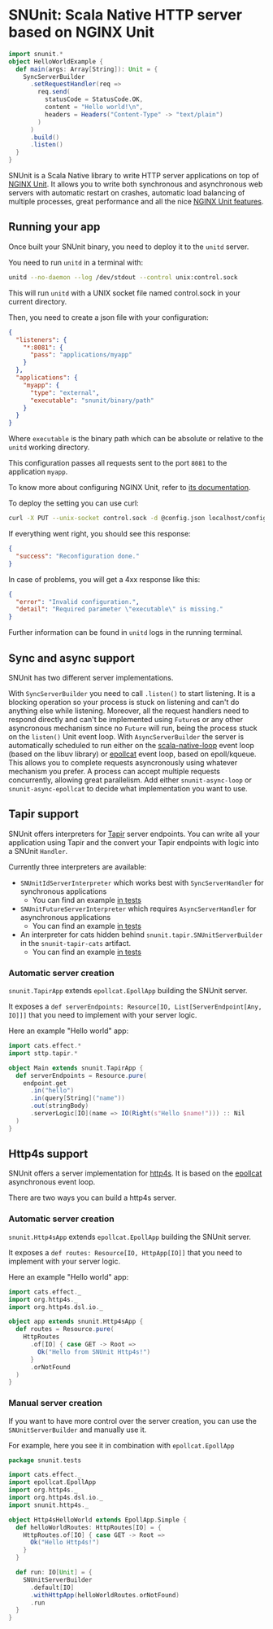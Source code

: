 # SNUnit: Scala Native HTTP server based on NGINX Unit

```scala
import snunit.*
object HelloWorldExample {
  def main(args: Array[String]): Unit = {
    SyncServerBuilder
      .setRequestHandler(req =>
        req.send(
          statusCode = StatusCode.OK,
          content = "Hello world!\n",
          headers = Headers("Content-Type" -> "text/plain")
        )
      )
      .build()
      .listen()
  }
}
```

SNUnit is a Scala Native library to write HTTP server applications on top of
[NGINX Unit](https://unit.nginx.org/). It allows you to write both synchronous
and asynchronous web servers with automatic restart on crashes, automatic
load balancing of multiple processes, great performance and all the nice
[NGINX Unit features](http://unit.nginx.org/#key-features).

## Running your app

Once built your SNUnit binary, you need to deploy it to the `unitd` server.

You need to run `unitd` in a terminal with:

```bash
unitd --no-daemon --log /dev/stdout --control unix:control.sock
```

This will run `unitd` with a UNIX socket file named control.sock in your current directory.

Then, you need to create a json file with your configuration:

```json
{
  "listeners": {
    "*:8081": {
      "pass": "applications/myapp"
    }
  },
  "applications": {
    "myapp": {
      "type": "external",
      "executable": "snunit/binary/path"
    }
  }
}
```

Where `executable` is the binary path which can be absolute or relative
to the `unitd` working directory.

This configuration passes all requests sent to the port `8081` to the application `myapp`.

To know more about configuring NGINX Unit, refer to [its documentation](http://unit.nginx.org/configuration).

To deploy the setting you can use curl:

```bash
curl -X PUT --unix-socket control.sock -d @config.json localhost/config
```

If everything went right, you should see this response:

```json
{
  "success": "Reconfiguration done."
}
```

In case of problems, you will get a 4xx response like this:

```json
{
  "error": "Invalid configuration.",
  "detail": "Required parameter \"executable\" is missing."
}
```

Further information can be found in `unitd` logs in the running terminal.

## Sync and async support

SNUnit has two different server implementations.

With `SyncServerBuilder` you need to call `.listen()` to start listening.
It is a blocking operation so your process is stuck on listening and can't do
anything else while listening.
Moreover, all the request handlers need to respond directly and can't be implemented
using `Future`s or any other asyncronous mechanism since no `Future` will run, being
the process stuck on the `listen()` Unit event loop.
With `AsyncServerBuilder` the server is automatically scheduled to run either on the
[scala-native-loop](https://github.com/scala-native/scala-native-loop) event loop
(based on the libuv library) or [epollcat](https://github.com/armanbilge/epollcat) event
loop, based on epoll/kqueue.
This allows you to complete requests asyncronously using whatever mechanism you prefer.
A process can accept multiple requests concurrently, allowing great parallelism.
Add either `snunit-async-loop` or `snunit-async-epollcat` to decide what implementation
you want to use.

## Tapir support

SNUnit offers interpreters for [Tapir](https://tapir.softwaremill.com) server endpoints.
You can write all your application using Tapir and the convert your Tapir endpoints
with logic into a SNUnit `Handler`.

Currently three interpreters are available:
- `SNUnitIdServerInterpreter` which works best with `SyncServerHandler` for synchronous applications
  - You can find an example [in tests](./integration/tests/tapir-helloworld/src/Main.scala)
- `SNUnitFutureServerInterpreter` which requires `AsyncServerHandler` for asynchronous applications
  - You can find an example [in tests](./integration/tests/tapir-helloworld-future/src/Main.scala)
- An interpreter for cats hidden behind `snunit.tapir.SNUnitServerBuilder` in the `snunit-tapir-cats` artifact.
  - You can find an example [in tests](./integration/tests/tapir-helloworld-cats/src/Main.scala)

### Automatic server creation

`snunit.TapirApp` extends `epollcat.EpollApp` building the SNUnit server.

It exposes a `def serverEndpoints: Resource[IO, List[ServerEndpoint[Any, IO]]]` that you need to
implement with your server logic.

Here an example "Hello world" app:

```scala
import cats.effect.*
import sttp.tapir.*

object Main extends snunit.TapirApp {
  def serverEndpoints = Resource.pure(
    endpoint.get
      .in("hello")
      .in(query[String]("name"))
      .out(stringBody)
      .serverLogic[IO](name => IO(Right(s"Hello $name!"))) :: Nil
  )
}
```

## Http4s support

SNUnit offers a server implementation for [http4s](https://http4s.org).
It is based on the [epollcat](https://github.com/armanbilge/epollcat) asynchronous event loop.

There are two ways you can build a http4s server.

### Automatic server creation

`snunit.Http4sApp` extends `epollcat.EpollApp` building the SNUnit server.

It exposes a `def routes: Resource[IO, HttpApp[IO]]` that you need to implement with your
server logic.

Here an example "Hello world" app:

```scala
import cats.effect._
import org.http4s._
import org.http4s.dsl.io._

object app extends snunit.Http4sApp {
  def routes = Resource.pure(
    HttpRoutes
      .of[IO] { case GET -> Root =>
        Ok("Hello from SNUnit Http4s!")
      }
      .orNotFound
  )
}
```

### Manual server creation

If you want to have more control over the server creation, you can use the
`SNUnitServerBuilder` and manually use it.

For example, here you see it in combination with `epollcat.EpollApp`

```scala
package snunit.tests

import cats.effect._
import epollcat.EpollApp
import org.http4s._
import org.http4s.dsl.io._
import snunit.http4s._

object Http4sHelloWorld extends EpollApp.Simple {
  def helloWorldRoutes: HttpRoutes[IO] = {
    HttpRoutes.of[IO] { case GET -> Root =>
      Ok("Hello Http4s!")
    }
  }

  def run: IO[Unit] = {
    SNUnitServerBuilder
      .default[IO]
      .withHttpApp(helloWorldRoutes.orNotFound)
      .run
  }
}
```
